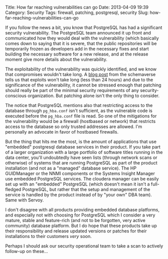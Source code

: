 Title: How far reaching vulnerabilities can go
Date: 2013-04-09 19:39
Category: Security
Tags: firewall, patching, postgresql, security
Slug: how-far-reaching-vulnerabilities-can-go

If you follow the news a bit, you know that PostgreSQL has had a
significant security vulnerability. The PostgreSQL team announced it up
front and communicated how they would deal with the vulnerability (which
basically comes down to saying that it is severe, that the public
repositories will be temporarily frozen as developers add in the
necessary fixes and start building the necessary software for a new
release, and at the release moment give more details about the
vulnerability.

The exploitability of the vulnerability was quickly identified, and we
know that compromises wouldn't take long. A [blog
post](http://schemaverse.tumblr.com/post/47312545952/the-schemaverse-was-hacked)
from the schemaverse tells us that exploits won't take long (less than
24 hours) and due to the significance of the vulnerability, it cannot be
stressed enough that patching should really be part of the minimal
security requirements of any security-conscious organization. But
patching alone isn't the only thing to consider.

The notice that PostgreSQL mentions also that restricting access to the
database through `pg_hba.conf` isn't sufficient, as the vulnerable code
is executed before the `pg_hba.conf` file is read. So one of the
mitigations for the vulnerability would be a firewall (hostbased or
network) that restricts access to the database so only trusted addresses
are allowed. I'm personally an advocate in favor of hostbased firewalls.

But the thing that hits me the most, is the amount of applications that
use "embedded" postgresql database services in their product. If you
take part of a larger organization with a large portfolio of software
titles running in the data center, you'll undoubtedly have seen lists
(through network scans or otherwise) of systems that are running
PostgreSQL as part of the product installation (and not as a "managed"
database service). The HP GUIDManager or the NNMI components or the
Systems Insight Manager use embedded PostgreSQL services. The cloudera
manager can be easily set up with an "embedded" PostgreSQL (which
doesn't mean it isn't a full-fledged PostgreSQL, but rather that the
setup and management of the service is handled by the product instead of
by "your own" DBA team). Same with Servoy.

I don't disagree with all products providing embedded database
platforms, and especially not with choosing for PostgreSQL which I
consider a very mature, stable and feature-rich (and not to be
forgotten, very active community) database platform. But I do hope that
these products take up their responsibility and release updated versions
or patches for their installations to their customers *very* soon.

Perhaps I should ask our security operational team to take a scan to
actively follow-up on these...
